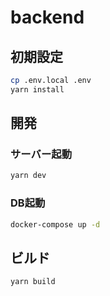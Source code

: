 # backend

## 初期設定

```bash
cp .env.local .env
yarn install
```

## 開発

### サーバー起動

```bash
yarn dev
```

### DB起動

```bash
docker-compose up -d
```

## ビルド

```bash
yarn build
```
